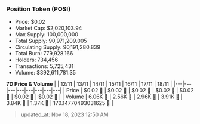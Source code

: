 
  ### Position Token (POSI)
  - Price: $0.02
  - Market Cap: $2,020,103.94
  - Max Supply: 100,000,000
  - Total Supply: 90,971,209.005
  - Circulating Supply: 90,191,280.839
  - Total Burn: 779,928.166
  - Holders: 734,456
  - Transactions: 5,725,431
  - Volume: $392,611,781.35

  **7D Price & Volume**
  | | 12&#x2F;11 | 13&#x2F;11 | 14&#x2F;11 | 15&#x2F;11 | 16&#x2F;11 | 17&#x2F;11 | 18&#x2F;11 |
  |---|---|---|---|---|---|---|---|
  | Price | $0.02 🚀 | $0.02 🚀 | $0.02 🚀 | $0.02 🚀 | $0.02 🔻 | $0.02 🔻 | $0.02 🔻 |
  | Volume | 6.06K 🚀 | 2.56K 🔻 | 2.96K 🚀 | 3.91K 🚀 | 3.84K 🔻 | 1.37K 🔻 | 170.14770493031625 🔻 |

  > updated_at: Nov 18, 2023 12:50 AM
